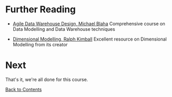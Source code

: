 # Further Reading

- [Agile Data Warehouse Design, Michael Blaha](https://learning.oreilly.com/videos/agile-data-warehouse/9781771374095/9781771374095-video229234/) Comprehensive course on Data Modelling and Data Warehouse techniques

- [Dimensional Modelling, Ralph Kimball](https://www.kimballgroup.com/data-warehouse-business-intelligence-resources/kimball-techniques/dimensional-modeling-techniques/) Excellent resource on Dimensional Modelling from its creator

# Next

That's it, we're all done for this course.

[Back to Contents](/contents.md)
